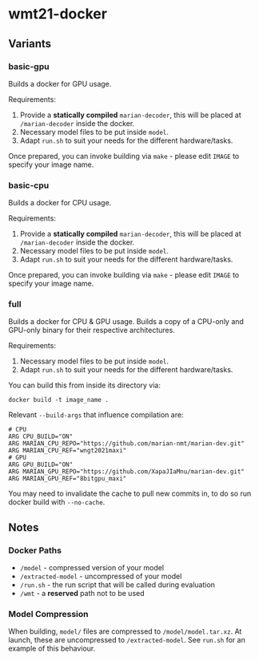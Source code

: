 # wmt21-docker

## Variants
### basic-gpu
Builds a docker for GPU usage.

Requirements:
  1. Provide a **statically compiled** `marian-decoder`, this will be placed at `/marian-decoder` inside the docker.
  2. Necessary model files to be put inside `model`.
  3. Adapt `run.sh` to suit your needs for the different hardware/tasks.

Once prepared, you can invoke building via `make` - please edit `IMAGE` to specify your image name.

### basic-cpu
Builds a docker for CPU usage.

Requirements:
  1. Provide a **statically compiled** `marian-decoder`, this will be placed at `/marian-decoder` inside the docker.
  2. Necessary model files to be put inside `model`.
  3. Adapt `run.sh` to suit your needs for the different hardware/tasks.

Once prepared, you can invoke building via `make` - please edit `IMAGE` to specify your image name.

### full
Builds a docker for CPU & GPU usage. Builds a copy of a CPU-only and GPU-only binary for their respective architectures.

Requirements:
  1. Necessary model files to be put inside `model`.
  2. Adapt `run.sh` to suit your needs for the different hardware/tasks.

You can build this from inside its directory via:
```shell
docker build -t image_name .
```

Relevant `--build-args` that influence compilation are:
```shell
# CPU
ARG CPU_BUILD="ON"
ARG MARIAN_CPU_REPO="https://github.com/marian-nmt/marian-dev.git"
ARG MARIAN_CPU_REF="wngt2021maxi"
# GPU
ARG GPU_BUILD="ON"
ARG MARIAN_GPU_REPO="https://github.com/XapaJIaMnu/marian-dev.git"
ARG MARIAN_GPU_REF="8bitgpu_maxi"
```

You may need to invalidate the cache to pull new commits in, to do so run docker build  with `--no-cache`.

## Notes

### Docker Paths
 - `/model` - compressed version of your model
 - `/extracted-model` - uncompressed of your model
 - `/run.sh` - the run script that will be called during evaluation
 - `/wmt` - a **reserved** path not to be used

### Model Compression
When building, `model/` files are compressed to `/model/model.tar.xz`. At launch, these are uncompressed to `/extracted-model`. See `run.sh` for an example of this behaviour.
